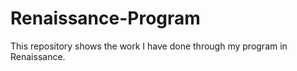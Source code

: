 # Renaissance-Program
This repository shows the work I have done through my program in Renaissance.
